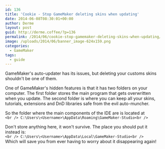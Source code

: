 ```yaml
---
id: 136
title: 'Cookie - Stop GameMaker deleting skins when updating'
date: 2014-06-08T08:30:01+00:00
author: Derme
layout: post
guid: http://derme.coffee/?p=136
permalink: /2014/06/cookie-stop-gamemaker-deleting-skins-when-updating/
image: /uploads/2014/06/banner_image-624x159.png
categories:
  - GameMaker
tags:
  - guide
---
```

GameMaker's auto-updater has its issues, but deleting your customs skins shouldn't be one of them.

One of GameMaker's hidden features is that it has two folders on your computer. The first folder stores the main program that gets overwritten when you update. The second folder is where you can keep all your skins, tutorials, extensions and DnD libraries safe from the evil auto-muncher.

So the folder where the main components of the IDE are is located at  
`<br />
C:\Users\<Username>\AppData\Roaming\GameMaker-Studio<br />
` 

Don't store anything here, it won't survive. The place you should put it instead is:  
`<br />
C:\Users\<Username>\AppData\Local\GameMaker-Studio<br />
`  
Which will save you from ever having to worry about it disappearing again!